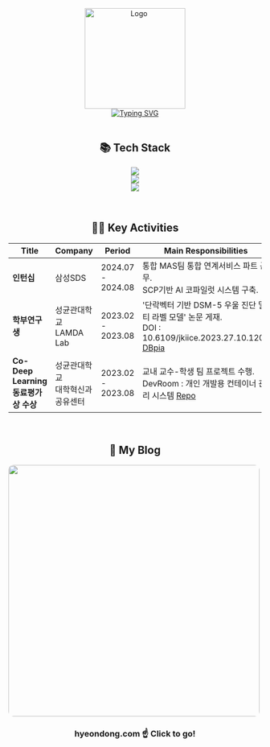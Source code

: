 <div align=center>
    <br/> 
    <br/>
<div style="display: flex; flex-direction: column; align-items: center; justify-content: center;">
    &nbsp;&nbsp;&nbsp;&nbsp;&nbsp;&nbsp;&nbsp;&nbsp;&nbsp;
    &nbsp;&nbsp;&nbsp;&nbsp;&nbsp;&nbsp;&nbsp;&nbsp;&nbsp;
  <img src="https://github.com/user-attachments/assets/7e26fdb2-a3d2-4af4-bd7a-f1c2c1f138dd" alt="Logo" height="200"/>
<a href="https://git.io/typing-svg"><img src="https://readme-typing-svg.demolab.com?font=Teko&size=45&duration=2000&color=000000&center=true&vCenter=true&multiline=true&repeat=false&width=500&height=200&lines=Yang+Hyeon+Dong;+Cloud+%C2%B7+Infra+%C2%B7+Server++Developer;%C2%AF%5C_(%E3%83%84)_%2F%C2%AF" alt="Typing SVG" /></a>
</div>



<br/>

## 📚 Tech Stack

<p align="center">
  <a href="https://skillicons.dev">
    <img src="https://skillicons.dev/icons?i=kubernetes,docker,aws,azure,gcp"/>
    <br/>
    <img src="https://skillicons.dev/icons?i=spring,fastapi,react,firebase"/>
    <br/>
    <img src="https://skillicons.dev/icons?i=c,cpp,py,java,ts"/>
  </a>
</p>

<br/>

## 👩‍💻 Key Activities

| Title           | Company       | Period         | Main Responsibilities                        |
|-----------------|---------------|----------------|---------------------------------------|
| **인턴십**             | 삼성SDS     | 2024.07 - 2024.08 | 통합 MAS팀 통합 연계서비스 파트 근무.<br>SCP기반 AI 코파일럿 시스템 구축. |
| **학부연구생**        | 성균관대학교<br>LAMDA Lab     | 2023.02 - 2023.08 | '단락벡터 기반 DSM-5 우울 진단 멀티 라벨 모델' 논문 게재.<br>DOI : 10.6109/jkiice.2023.27.10.1201 [DBpia](https://www.dbpia.co.kr/journal/articleDetail?nodeId=NODE11553803)|
| **Co-Deep Learning<br>동료평가상 수상**    | 성균관대학교<br>대학혁신과공유센터 | 2023.02 - 2023.08 |  교내 교수-학생 팀 프로젝트 수행.<br>DevRoom : 개인 개발용 컨테이너 관리 시스템 [Repo](https://github.com/DEVROOM-OFFICIAL) |

<br/>

## 🍹 My Blog

<div style="display: flex; align-items: center;">
    <a href="https://hyeondong.com/">
        <img style="border-radius: 10px;" width="500px" height="auto" src="https://user-images.githubusercontent.com/37038105/202439323-35317d2a-2964-40ea-9d4b-88eb6d8dc4ea.gif">
    </a>
</div>

### hyeondong.com ☝ Click to go! 



</div>

<!--
![Yanghyeondong's GitHub stats](https://github-readme-stats.vercel.app/api?username=Yanghyeondong&include_all_commits=true&show_icons=true)
-->
